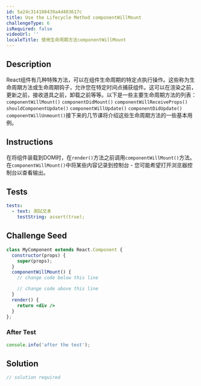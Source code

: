 ```yaml
---
id: 5a24c314108439a4d403617c
title: Use the Lifecycle Method componentWillMount
challengeType: 6
isRequired: false
videoUrl: ''
localeTitle: 使用生命周期方法componentWillMount
---
```


## Description
<section id="description"> React组件有几种特殊方法，可以在组件生命周期的特定点执行操作。这些称为生命周期方法或生命周期钩子，允许您在特定时间点捕获组件。这可以在渲染之前，更新之前，接收道具之前，卸载之前等等。以下是一些主要生命周期方法的列表： <code>componentWillMount()</code> <code>componentDidMount()</code> <code>componentWillReceiveProps()</code> <code>shouldComponentUpdate()</code> <code>componentWillUpdate()</code> <code>componentDidUpdate()</code> <code>componentWillUnmount()</code>接下来的几节课将介绍这些生命周期方法的一些基本用例。 </section>

## Instructions
<section id="instructions">在将组件装载到DOM时，在<code>render()</code>方法之前调用<code>componentWillMount()</code>方法。在<code>componentWillMount()</code>中将某些内容记录到控制台 - 您可能希望打开浏览器控制台以查看输出。 </section>

## Tests
<section id='tests'>

```yml
tests:
  - text: 測試文本
    testString: assert(true);

```

</section>

## Challenge Seed
<section id='challengeSeed'>

<div id='jsx-seed'>

```jsx
class MyComponent extends React.Component {
  constructor(props) {
    super(props);
  }
  componentWillMount() {
    // change code below this line

    // change code above this line
  }
  render() {
    return <div />
  }
};

```

</div>


### After Test
<div id='jsx-teardown'>

```js
console.info('after the test');
```

</div>

</section>

## Solution
<section id='solution'>

```js
// solution required
```
</section>
